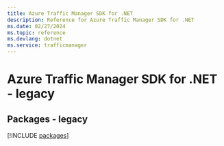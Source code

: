 ```yaml
---
title: Azure Traffic Manager SDK for .NET
description: Reference for Azure Traffic Manager SDK for .NET
ms.date: 02/27/2024
ms.topic: reference
ms.devlang: dotnet
ms.service: trafficmanager
---
```

# Azure Traffic Manager SDK for .NET - legacy
## Packages - legacy
[!INCLUDE [packages](traffic-manager-index.md)]